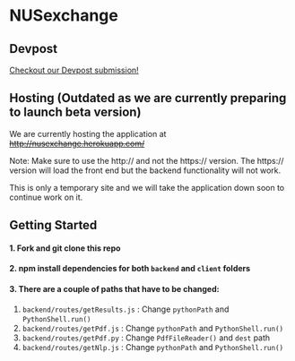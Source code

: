 # NUSexchange

## Devpost
[Checkout our Devpost submission!](https://devpost.com/software/exchangenus)

## Hosting (Outdated as we are currently preparing to launch beta version)
We are currently hosting the application at ~~http://nusexchange.herokuapp.com/~~

Note: Make sure to use the http:// and not the https:// version. The https:// version
will load the front end but the backend functionality will not work. 

This is only a temporary site and we will take the application down soon to continue
work on it.

## Getting Started	

#### 1. Fork and git clone this repo

#### 2. npm install dependencies for both `backend` and `client` folders

#### 3. There are a couple of paths that have to be changed:

1. `backend/routes/getResults.js` : Change `pythonPath` and `PythonShell.run()` 
2. `backend/routes/getPdf.js` : Change `pythonPath` and `PythonShell.run()`
3. `backend/routes/getPdf.py` : Change `PdfFileReader()` and `dest` path
4. `backend/routes/getNlp.js` : Change `pythonPath` and `PythonShell.run()`



